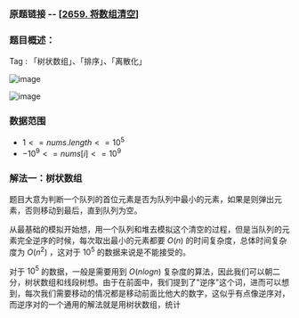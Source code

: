 ### 原题链接 -- [[2659. 将数组清空](https://leetcode.cn/problems/make-array-empty/)]

### 题目概述：
Tag : 「树状数组」、「排序」、「离散化」

![image](https://user-images.githubusercontent.com/99656524/236623456-b6e86fda-babc-4ff7-a9fc-4df755fc1448.png)

![image](https://user-images.githubusercontent.com/99656524/236623465-b63c9460-7155-40c3-a01c-e7d4f71f223a.png)

### 数据范围
* $1 <= nums.length <= 10^5$
* $-10^9 <= nums[i] <= 10^9$

### 解法一：树状数组
题目大意为判断一个队列的首位元素是否为队列中最小的元素，如果是则弹出元素，否则移动到最后，直到队列为空。

从最基础的模拟开始想，用一个队列和堆去模拟这个清空的过程，但是当队列的元素完全逆序的时候，每次取出最小的元素都要 $O(n)$ 的时间复杂度，总体时间复杂度为 $O(n^2)$ ，这对于 $10^5$ 的数据来说是不能接受的。

对于 $10^5$ 的数据，一般是需要用到 $O(nlogn)$ 复杂度的算法，因此我们可以朝二分，树状数组和线段树想。由于在前面中，我们提到了"逆序"这个词，进而可以想到，每次我们需要移动的情况都是移动前面比他大的数字，这似乎有点像逆序对，而逆序对的一个通用的解法就是用树状数组，统计
